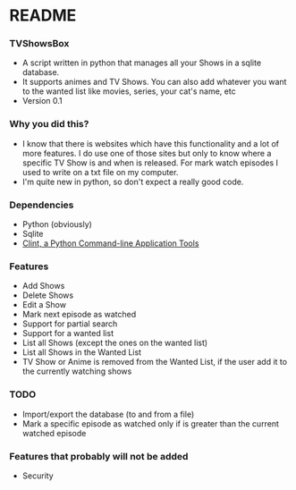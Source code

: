 # README #

### TVShowsBox ###

* A script written in python that manages all your Shows in a sqlite database.
* It supports animes and TV Shows. You can also add whatever you want to the wanted list like movies, series, your cat's name, etc
* Version 0.1

### Why you did this? ###

* I know that there is websites which have this functionality and a lot of more features. I do use one of those sites but only to know where a specific TV Show is and when is released. For mark watch episodes I used to write on a txt file on my computer.
* I'm quite new in python, so don't expect a really good code.

### Dependencies ###

* Python (obviously)
* Sqlite
* [Clint, a Python Command-line Application Tools](https://github.com/kennethreitz/clint)

### Features ###

* Add Shows
* Delete Shows
* Edit a Show
* Mark next episode as watched
* Support for partial search
* Support for a wanted list
* List all Shows (except the ones on the wanted list)
* List all Shows in the Wanted List
* TV Show or Anime is removed from the Wanted List, if the user add it to the currently watching shows

### TODO ###

* Import/export the database (to and from a file)
* Mark a specific episode as watched only if is greater than the current watched episode

### Features that probably will not be added ###

* Security